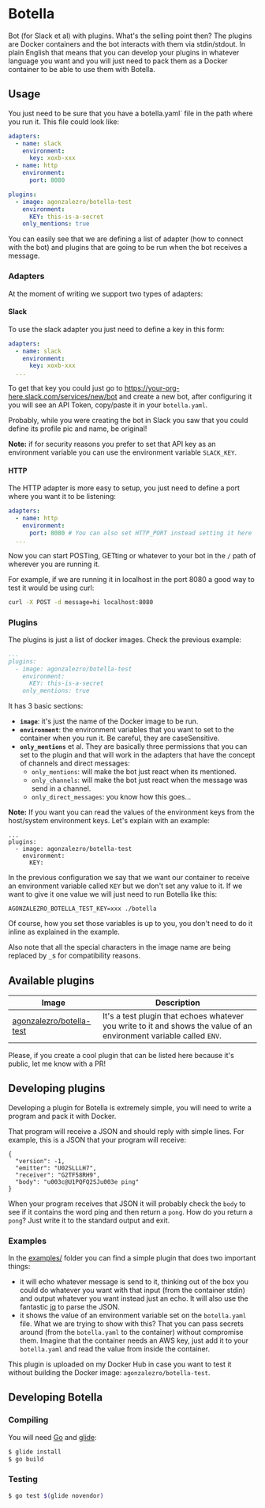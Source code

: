 Botella
=======

Bot (for Slack et al) with plugins. What's the selling point then? The plugins are Docker containers and the bot interacts with them via stdin/stdout. In plain English that means that you can develop your plugins in whatever language you want and you will just need to pack them as a Docker container to be able to use them with Botella.

Usage
-----

You just need to be sure that you have a botella.yaml` file in the path where you run it. This file could look like:

```yaml
adapters:
  - name: slack
    environment:
      key: xoxb-xxx
  - name: http
    environment:
      port: 8080

plugins:
  - image: agonzalezro/botella-test
    environment:
      KEY: this-is-a-secret
    only_mentions: true
```

You can easily see that we are defining a list of adapter (how to connect with the bot) and plugins that are going to be run when the bot receives a message.

### Adapters

At the moment of writing we support two types of adapters:

#### Slack

To use the slack adapter you just need to define a key in this form:

```yaml
adapters:
  - name: slack
    environment:
      key: xoxb-xxx
  ...
```

To get that key you could just go to https://your-org-here.slack.com/services/new/bot and create a new bot, after configuring it you will see an API Token, copy/paste it in your `botella.yaml`.

Probably, while you were creating the bot in Slack you saw that you could define its profile pic and name, be original!

**Note:** if for security reasons you prefer to set that API key as an environment variable you can use the environment variable `SLACK_KEY`. 

#### HTTP

The HTTP adapter is more easy to setup, you just need to define a port where you want it to be listening:

```yaml
adapters:
  - name: http
    environment:
      port: 8080 # You can also set HTTP_PORT instead setting it here
  ...
```

Now you can start POSTing, GETting or whatever to your bot in the `/` path of wherever you are running it.

For example, if we are running it in localhost in the port 8080 a good way to test it would be using curl:

```bash
curl -X POST -d message=hi localhost:8080
```

### Plugins

The plugins is just a list of docker images. Check the previous example:

```yaml
...
plugins:
  - image: agonzalezro/botella-test
    environment:
      KEY: this-is-a-secret
    only_mentions: true
```

It has 3 basic sections:

- **`image`**: it's just the name of the Docker image to be run.
- **`environment`**: the environment variables that you want to set to the container when you run it. Be careful, they are caseSensitive.
- **`only_mentions`** et al. They are basically three permissions that you can set to the plugin and that will work in the adapters that have the concept of channels and direct messages:
    - `only_mentions`: will make the bot just react when its mentioned.
    - `only_channels`: will make the bot just react when the message was send in a channel.
    - `only_direct_messages`: you know how this goes...

**Note:** If you want you can read the values of the environment keys from the host/system environment keys. Let's explain with an example:

```
...
plugins:
  - image: agonzalezro/botella-test
    environment:
      KEY:
```

In the previous configuration we say that we want our container to receive an environment variable called `KEY` but we don't set any value to it. If we want to give it one value we will just need to run Botella like this:

```
AGONZALEZRO_BOTELLA_TEST_KEY=xxx ./botella
```

Of course, how you set those variables is up to you, you don't need to do it inline as explained in the example.

Also note that all the special characters in the image name are being replaced by `_`s for compatibility reasons.

Available plugins
-----------------

| Image | Description |
| ----- | ----------- |
| [agonzalezro/botella-test](https://hub.docker.com/r/agonzalezro/botella-test/) | It's a test plugin that echoes whatever you write to it and shows the value of an environment variable called `ENV`. |

Please, if you create a cool plugin that can be listed here because it's public, let me know with a PR!

Developing plugins
------------------

Developing a plugin for Botella is extremely simple, you will need to write a program and pack it with Docker.

That program will receive a JSON and should reply with simple lines. For example, this is a JSON that your program will receive:

    {
      "version": -1,
      "emitter": "U02SLLLH7",
      "receiver": "G2TF58RH9",
      "body": "u003c@U1PQFQ2SJu003e ping"
    }

When your program receives that JSON it will probably check the `body` to see if it contains the word ping and then return a `pong`. How do you return a `pong`? Just write it to the standard output and exit.

### Examples

In the [examples/](examples/) folder you can find a simple plugin that does two important things:

- it will echo whatever message is send to it, thinking out of the box you could do whatever you want with that input (from the container stdin) and output whatever you want instead just an echo. It will also use the fantastic [jq](https://stedolan.github.io/jq/) to parse the JSON. 
- it shows the value of an environment variable set on the `botella.yaml` file. What we are trying to show with this? That you can pass secrets around (from the `botella.yaml` to the container) without compromise them. Imagine that the container needs an AWS key, just add it to your `botella.yaml` and read the value from inside the container.

This plugin is uploaded on my Docker Hub in case you want to test it without building the Docker image: `agonzalezro/botella-test`.

Developing Botella
------------------

### Compiling

You will need [Go](https://golang.org/) and [glide](https://github.com/Masterminds/glide):

```bash
$ glide install
$ go build
```

### Testing

```bash
$ go test $(glide novendor)
```
